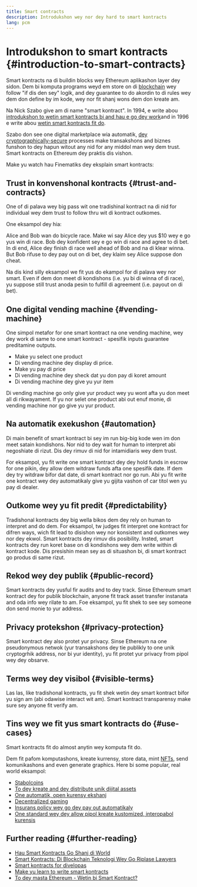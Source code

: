 ```yaml
---
title: Smart contracts
description: Introdukshon wey nor dey hard to smart kontracts
lang: pcm
---
```


# Introdukshon to smart kontracts {#introduction-to-smart-contracts}

Smart kontracts na di buildin blocks wey Ethereum aplikashon layer dey sidon. Dem bi komputa programs weyd em store on di [blockchain](/glossary/#blockchain) wey follow "if dis den sey" logik, and dey guarantee to do akordin to di rules wey dem don define by im kode, wey nor fit shanj wons dem don kreate am.

Na Nick Szabo give am di name "smart kontract". In 1994, e write abou [introdukshon to wetin smart kontracts bi and hau e go dey work](https://www.fon.hum.uva.nl/rob/Courses/InformationInSpeech/CDROM/Literature/LOTwinterschool2006/szabo.best.vwh.net/smart.contracts.html)and in 1996 e write abou [wetin smart kontracts fit do](https://www.fon.hum.uva.nl/rob/Courses/InformationInSpeech/CDROM/Literature/LOTwinterschool2006/szabo.best.vwh.net/smart_contracts_2.html).

Szabo don see one digital marketplace wia automatik, [ dey cryptographically-secure](/glossary/#cryptography) processes make transakshons and biznes funshon to dey hapun witout any nid for any middol man wey dem trust. Smart kontracts on Ethereum dey praktis dis vishon.

Make yu watch hau Finematiks dey eksplain smart kontracts:

<YouTube id="pWGLtjG-F5c" />

## Trust in konvenshonal kontracts {#trust-and-contracts}

One of di palava wey big pass wit one tradishinal kontract na di nid for individual wey dem trust to follow thru wit di kontract outkomes.

One eksampol dey hia:

Alice and Bob wan do bicycle race. Make wi say Alice dey yus $10 wey e go yus win di race. Bob dey konfident sey e go win di race and agree to di bet. In di end, Alice dey finish di race well ahead of Bob and na di klear winna. But Bob rifuse to dey pay out on di bet, dey klaim sey Alice suppose don cheat.

Na dis kind silly eksampol we fit yus do ekampol for di palava wey nor smart. Even if dem don meet di kondishons (i.e. yu bi di winna of di race), yu suppose still trust anoda pesin to fulfill di agreement (i.e. payout on di bet).

## One digital vending machine {#vending-machine}

One simpol metafor for one smart kontract na one vending machine, wey dey work di same to one smart kontract - spesifik inputs guarantee preditamine outputs.

- Make yu select one product
- Di vending machine dey display di price.
- Make yu pay di price
- Di vending machine dey sheck dat yu don pay di koret amount
- Di vending machine dey give yu yur item

Di vending machine go only give yur product wey yu wont afta yu don meet all di rikwayament. If yu nor selet one product abi out enuf monie, di vending machine nor go give yu yur product.

## Na automatik exekushon {#automation}

Di main benefit of smart kontract bi sey im run big-big kode wen im don meet satain kondishons. Nor nid to dey wait for human to interpret abi negoshiate di rizut. Dis dey rimuv di nid for intamidiaris wey dem trust.

For eksampol, yu fit write one smart kontract dey dey hold funds in escrow for one pikin, dey allow dem witdraw funds afta one spesifik date. If dem dey try witdraw bifor dat date, di smart kontract nor go run. Abi yu fit write one kontract wey dey automatikaly give yu gijita vashon of car titol wen yu pay di dealer.

## Outkome wey yu fit predit {#predictability}

Tradishonal kontracts dey big wella bikos dem dey rely on human to interpret and do dem. For eksampol, tw judges fit interpret one kontract for difren ways, wich fit lead to disishon wey nor konsistent and outkomes wey nor dey ekwol. Smart kontracts dey rimuv dis posibility. Insted, smart kontracts dey run koret base on di kondishons wey dem write within di kontract kode. Dis presishin mean sey as di situashon bi, di smart kontract go produs di same rizut.

## Rekod wey dey publik {#public-record}

Smart kontracts dey yusful fir audits and to dey track. Sinse Ethereum smart kontract dey for publik blockchain, anyone fit track asset transfer instanata and oda info wey rilate to am. Foe eksampol, yu fit shek to see sey someone don send monie to yur address.

## Privacy protekshon {#privacy-protection}

Smart kontract dey also protet yur privacy. Sinse Ethereum na one pseudonymous netwok (yur transakshons dey tie publikly to one unik cryptogrhik address, nor bi yur identity), yu fit protet yur privacy from pipol wey dey obsarve.

## Terms wey dey visibol {#visible-terms}

Las las, like tradishonal kontracts, yu fit shek wetin dey smart kontract bifor yu sign am (abi odawise interact wit am). Smart kontract transparensy make sure sey anyone fit verify am.

## Tins wey we fit yus smart kontracts do {#use-cases}

Smart kontracts fit do almost anytin wey komputa fit do.

Dem fit pafom komputashons, kreate kurrensy, store data, mint [NFTs](/glossary/#nft), send komunikashons and even generate graphics. Here bi some popular, real world eksampol:

- [Stabolcoins](/stablecoins/)
- [To dey kreate and dey distribute unik dijital assets](/nft/)
- [One automatik, open kurensy ekshanj](/get-eth/#dex)
- [Decentralized gaming](/apps/categories/gaming)
- [Insurans policy wey go dey pay out automatikaly](https://etherisc.com/)
- [One standard wey dey allow pipol kreate kustomized, interopabol kurensis](/developers/docs/standards/tokens/)

## Further reading {#further-reading}

- [Hau Smart Kontracts Go Shanj di World](https://www.youtube.com/watch?v=pA6CGuXEKtQ)
- [Smart Kontracts: Di Blockchain Teknologi Wey Go Riplase Lawyers](https://blockgeeks.com/guides/smart-contracts/)
- [Smart kontracts for divelopas](/developers/docs/smart-contracts/)
- [Make yu learn to write smart kontracts](/developers/learning-tools/)
- [To dey masta Ethereum - Wetin bi Smart Kontract?](https://github.com/ethereumbook/ethereumbook/blob/develop/07smart-contracts-solidity.asciidoc#what-is-a-smart-contract)
